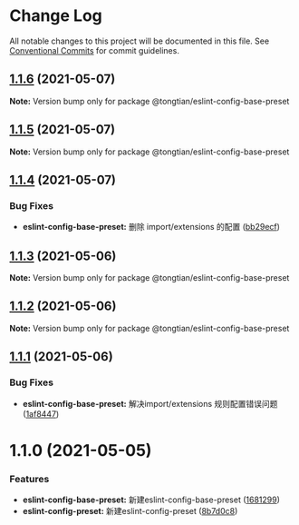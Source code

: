 # Change Log

All notable changes to this project will be documented in this file.
See [Conventional Commits](https://conventionalcommits.org) for commit guidelines.

## [1.1.6](https://github.com/noshower/frontend-presets/compare/@tongtian/eslint-config-base-preset@1.1.5...@tongtian/eslint-config-base-preset@1.1.6) (2021-05-07)

**Note:** Version bump only for package @tongtian/eslint-config-base-preset





## [1.1.5](https://github.com/noshower/frontend-presets/compare/@tongtian/eslint-config-base-preset@1.1.4...@tongtian/eslint-config-base-preset@1.1.5) (2021-05-07)

**Note:** Version bump only for package @tongtian/eslint-config-base-preset





## [1.1.4](https://github.com/noshower/frontend-presets/compare/@tongtian/eslint-config-base-preset@1.1.3...@tongtian/eslint-config-base-preset@1.1.4) (2021-05-07)


### Bug Fixes

* **eslint-config-base-preset:** 删除 import/extensions 的配置 ([bb29ecf](https://github.com/noshower/frontend-presets/commit/bb29ecf7f03514287437eda9f13d9a642cff5bf5))





## [1.1.3](https://github.com/noshower/frontend-presets/compare/@tongtian/eslint-config-base-preset@1.1.2...@tongtian/eslint-config-base-preset@1.1.3) (2021-05-06)

**Note:** Version bump only for package @tongtian/eslint-config-base-preset





## [1.1.2](https://github.com/noshower/frontend-presets/compare/@tongtian/eslint-config-base-preset@1.1.1...@tongtian/eslint-config-base-preset@1.1.2) (2021-05-06)

**Note:** Version bump only for package @tongtian/eslint-config-base-preset





## [1.1.1](https://github.com/noshower/frontend-presets/compare/@tongtian/eslint-config-base-preset@1.1.0...@tongtian/eslint-config-base-preset@1.1.1) (2021-05-06)


### Bug Fixes

* **eslint-config-base-preset:** 解决import/extensions 规则配置错误问题 ([1af8447](https://github.com/noshower/frontend-presets/commit/1af8447700aa2c28a3f1744e3c609ab7be99b9bd))





# 1.1.0 (2021-05-05)


### Features

* **eslint-config-base-preset:** 新建eslint-config-base-preset ([1681299](https://github.com/noshower/frontend-presets/commit/16812992ae01f2f9ffb526b9ed579b4c712c2f38))
* **eslint-config-preset:** 新建eslint-config-preset ([8b7d0c8](https://github.com/noshower/frontend-presets/commit/8b7d0c876425dda3565f888bd8ad45356dca296e))

